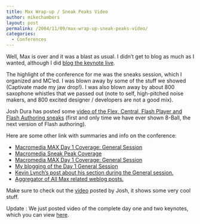 ```yaml
---
title: Max Wrap-up / Sneak Peaks Video
author: mikechambers
layout: post
permalink: /2004/11/09/max-wrap-up-sneak-peaks-video/
categories:
  - Conferences
---
```



Well, Max is over and it was a blast as usual. I didn&#8217;t get to blog as much as I wanted, although I did [blog the keynote live][1].

The highlight of the conference for me was the sneaks session, which I organized and MC&#8217;ed. I was blown away by some of the stuff we showed (Captivate made my jaw drop!). I was also blown away by about 800 saxophone whistles that we passed out (note to self, high-pitched noise makers, and 800 excited designer / developers are not a good mix).

Josh Dura has posted some [video of the Flex, Central, Flash Player and Flash Authoring sneaks][2] (first and only time we have ever shown 8-Ball, the next version of Flash authoring).

Here are some other link with summaries and info on the conference:

*   [Macromedia MAX Day 1 Coverage: General Session][3]
*   [Macromedia Sneak Peak Coverage][4]
*   [Macromedia MAX Day 1 Coverage: General Session][5]
*   [My blogging of the Day 1 General Session][1]
*   [Kevin Lynch&#8217;s post about his section during the General session.][6]
*   [Aggregator of All Max related weblog posts.][7]

Make sure to check out the [video][2] posted by Josh, it shows some very cool stuff.

Update : We just posted video of the complete day one and two keynotes, which you can view [here][8].

 [1]: /mesh/archives/006253.cfm
 [2]: http://www.joshdura.com/archives/flash/sneak_peeks_video_flash_8_authoring_preview_and_more.php
 [3]: http://www.macromedia.com/devnet/max2004/articles/gen_session1.html
 [4]: http://www.macromedia.com/devnet/max2004/articles/max_themes.html
 [5]: http://www.macromedia.com/devnet/max2004/articles/gen_session2.html
 [6]: http://www.klynch.com/archives/000074.html
 [7]: http://www.maxbloggers.com
 [8]: http://www.macromedia.com/macromedia/events/max/video/2004/